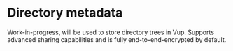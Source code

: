 # Directory metadata

Work-in-progress, will be used to store directory trees in Vup. Supports advanced sharing capabilities and is fully end-to-end-encrypted by default.